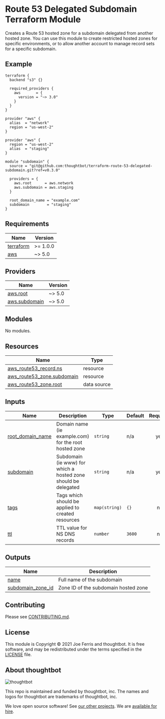# Route 53 Delegated Subdomain Terraform Module

Creates a Route 53 hosted zone for a subdomain delegated from another hosted
zone. You can use this module to create restricted hosted zones for specific
environments, or to allow another account to manage record sets for a specific
subdomain.

## Example

```
terraform {
  backend "s3" {}

  required_providers {
    aws       = {
      version = "~> 3.0"
    }
  }
}

provider "aws" {
  alias  = "network"
  region = "us-west-2"
}

provider "aws" {
  region = "us-west-2"
  alias  = "staging"
}

module "subdomain" {
  source = "git@github.com:thoughtbot/terraform-route-53-delegated-subdomain.git?ref=v0.3.0"

  providers = {
    aws.root      = aws.network
    aws.subdomain = aws.staging
  }

  root_domain_name = "example.com"
  subdomain        = "staging"
}
```

<!-- BEGIN_TF_DOCS -->
## Requirements

| Name | Version |
|------|---------|
| <a name="requirement_terraform"></a> [terraform](#requirement\_terraform) | >= 1.0.0 |
| <a name="requirement_aws"></a> [aws](#requirement\_aws) | ~> 5.0 |

## Providers

| Name | Version |
|------|---------|
| <a name="provider_aws.root"></a> [aws.root](#provider\_aws.root) | ~> 5.0 |
| <a name="provider_aws.subdomain"></a> [aws.subdomain](#provider\_aws.subdomain) | ~> 5.0 |

## Modules

No modules.

## Resources

| Name | Type |
|------|------|
| [aws_route53_record.ns](https://registry.terraform.io/providers/hashicorp/aws/latest/docs/resources/route53_record) | resource |
| [aws_route53_zone.subdomain](https://registry.terraform.io/providers/hashicorp/aws/latest/docs/resources/route53_zone) | resource |
| [aws_route53_zone.root](https://registry.terraform.io/providers/hashicorp/aws/latest/docs/data-sources/route53_zone) | data source |

## Inputs

| Name | Description | Type | Default | Required |
|------|-------------|------|---------|:--------:|
| <a name="input_root_domain_name"></a> [root\_domain\_name](#input\_root\_domain\_name) | Domain name (ie example.com) for the root hosted zone | `string` | n/a | yes |
| <a name="input_subdomain"></a> [subdomain](#input\_subdomain) | Subdomain (ie www) for which a hosted zone should be delegated | `string` | n/a | yes |
| <a name="input_tags"></a> [tags](#input\_tags) | Tags which should be applied to created resources | `map(string)` | `{}` | no |
| <a name="input_ttl"></a> [ttl](#input\_ttl) | TTL value for NS DNS records | `number` | `3600` | no |

## Outputs

| Name | Description |
|------|-------------|
| <a name="output_name"></a> [name](#output\_name) | Full name of the subdomain |
| <a name="output_subdomain_zone_id"></a> [subdomain\_zone\_id](#output\_subdomain\_zone\_id) | Zone ID of the subdomain hosted zone |
<!-- END_TF_DOCS -->

## Contributing

Please see [CONTRIBUTING.md](./CONTRIBUTING.md).

## License

This module is Copyright © 2021 Joe Ferris and thoughtbot. It is free
software, and may be redistributed under the terms specified in the [LICENSE]
file.

[LICENSE]: ./LICENSE

<!-- START /templates/footer.md -->
## About thoughtbot

![thoughtbot](https://thoughtbot.com/thoughtbot-logo-for-readmes.svg)

This repo is maintained and funded by thoughtbot, inc.
The names and logos for thoughtbot are trademarks of thoughtbot, inc.

We love open source software!
See [our other projects][community].
We are [available for hire][hire].

[community]: https://thoughtbot.com/community?utm_source=github
[hire]: https://thoughtbot.com/hire-us?utm_source=github

<!-- END /templates/footer.md -->

